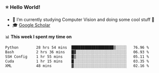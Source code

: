 ### ⭐️ Hello World!

<!--
**hologerry/hologerry** is a ✨ _special_ ✨ repository because its `README.md` (this file) appears on your GitHub profile.

Here are some ideas to get you started:

- 🔭 I’m currently working and studying on Computer Vision
- 🌱 I’m currently learning at Peking University
- 💬 Ask me about 
- 📫 How to reach me: E-mail
- 😄 Pronouns: he/his
- ⚡ Fun fact: Music is the Power
-->


- 🔭 I’m currently studying Computer Vision and doing some cool stuff 🤖
- 🎓 [Google Scholar](https://scholar.google.com/citations?user=3ykqW9wAAAAJ&hl=en)


📊 **This week I spent my time on**

<!--START_SECTION:waka-->

```txt
Python        28 hrs 54 mins  ███████████████████▒░░░░░   76.96 %
Bash          2 hrs 36 mins   █▓░░░░░░░░░░░░░░░░░░░░░░░   06.93 %
SSH Config    1 hr 55 mins    █▒░░░░░░░░░░░░░░░░░░░░░░░   05.11 %
Cuda          1 hr 15 mins    █░░░░░░░░░░░░░░░░░░░░░░░░   03.35 %
XML           48 mins         ▓░░░░░░░░░░░░░░░░░░░░░░░░   02.16 %
```

<!--END_SECTION:waka-->
